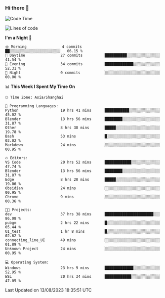 ### Hi there 👋

<!--
**GwenKaplan/GwenKaplan** is a ✨ _special_ ✨ repository because its `README.md` (this file) appears on your GitHub profile.

Here are some ideas to get you started:

- 🔭 I’m currently working on ...
- 🌱 I’m currently learning ...
- 👯 I’m looking to collaborate on ...
- 🤔 I’m looking for help with ...
- 💬 Ask me about ...
- 📫 How to reach me: ...
- 😄 Pronouns: ...
- ⚡ Fun fact: ...
-->

<!--START_SECTION:waka-->
![Code Time](http://img.shields.io/badge/Code%20Time-373%20hrs%2010%20mins-blue)

![Lines of code](https://img.shields.io/badge/From%20Hello%20World%20I%27ve%20Written-101.5%20thousand%20lines%20of%20code-blue)

**I'm a Night 🦉** 

```text
🌞 Morning                4 commits           ██░░░░░░░░░░░░░░░░░░░░░░░   06.15 % 
🌆 Daytime                27 commits          ██████████░░░░░░░░░░░░░░░   41.54 % 
🌃 Evening                34 commits          █████████████░░░░░░░░░░░░   52.31 % 
🌙 Night                  0 commits           ░░░░░░░░░░░░░░░░░░░░░░░░░   00.00 % 
```


📊 **This Week I Spent My Time On** 

```text
🕑︎ Time Zone: Asia/Shanghai

💬 Programming Languages: 
Python                   19 hrs 41 mins      ███████████░░░░░░░░░░░░░░   45.02 % 
Blender                  13 hrs 56 mins      ████████░░░░░░░░░░░░░░░░░   31.87 % 
Other                    8 hrs 38 mins       █████░░░░░░░░░░░░░░░░░░░░   19.78 % 
Bash                     53 mins             █░░░░░░░░░░░░░░░░░░░░░░░░   02.02 % 
Markdown                 24 mins             ░░░░░░░░░░░░░░░░░░░░░░░░░   00.95 % 

🔥 Editors: 
VS Code                  20 hrs 52 mins      ████████████░░░░░░░░░░░░░   47.74 % 
Blender                  13 hrs 56 mins      ████████░░░░░░░░░░░░░░░░░   31.87 % 
Edge                     8 hrs 20 mins       █████░░░░░░░░░░░░░░░░░░░░   19.06 % 
Obsidian                 24 mins             ░░░░░░░░░░░░░░░░░░░░░░░░░   00.95 % 
Chrome                   9 mins              ░░░░░░░░░░░░░░░░░░░░░░░░░   00.36 % 

🐱‍💻 Projects: 
dev                      37 hrs 38 mins      ██████████████████████░░░   86.08 % 
pubgm                    2 hrs 22 mins       █░░░░░░░░░░░░░░░░░░░░░░░░   05.44 % 
UI_test                  1 hr 8 mins         █░░░░░░░░░░░░░░░░░░░░░░░░   02.62 % 
connecting_line_UI       49 mins             ░░░░░░░░░░░░░░░░░░░░░░░░░   01.89 % 
Unknown Project          24 mins             ░░░░░░░░░░░░░░░░░░░░░░░░░   00.95 % 

💻 Operating System: 
Windows                  23 hrs 9 mins       █████████████░░░░░░░░░░░░   52.95 % 
WSL                      20 hrs 34 mins      ████████████░░░░░░░░░░░░░   47.05 % 
```


 Last Updated on 13/08/2023 18:35:51 UTC
<!--END_SECTION:waka-->
